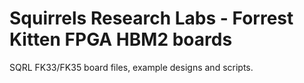 # Squirrels Research Labs - Forrest Kitten FPGA HBM2 boards
SQRL FK33/FK35 board files, example designs and scripts.
